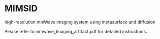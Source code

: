 # MIMSID
high-resolution mmWave imaging system using metasurface and diffusion

Please refer to mmwave_Imaging_artifact.pdf for detailed instructions.
